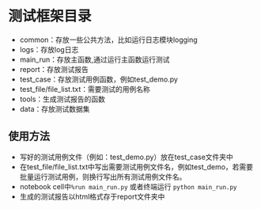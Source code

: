 # 测试框架目录

* common：存放一些公共方法，比如运行日志模块logging
* logs：存放log日志
* main_run：存放主函数,通过运行主函数运行测试
* report：存放测试报告
* test_case：存放测试用例函数，例如test_demo.py
* test_file/file_list.txt：需要测试的用例名称
* tools：生成测试报告的函数
* data：存放测试数据集
## 使用方法

* 写好的测试用例文件（例如：test_demo.py）放在test_case文件夹中
* 在test_file/file_list.txt中写出需要测试用例文件名，例如test_demo，若需要批量运行测试用例，则换行写出所有测试用例文件名。
* notebook cell中```%run main_run.py```    或者终端运行 ```python main_run.py```
* 生成的测试报告以html格式存于report文件夹中